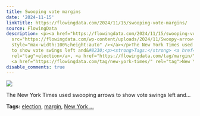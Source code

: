 ```yaml
---
title: Swooping vote margins
date: '2024-11-15'
linkTitle: https://flowingdata.com/2024/11/15/swooping-vote-margins/
source: FlowingData
description: <p><a href="https://flowingdata.com/2024/11/15/swooping-vote-margins/"><img
  src="https://flowingdata.com/wp-content/uploads/2024/11/Swoopy-arrow-750x487.png"
  style="max-width:100%;height:auto" /></a></p>The New York Times used swooping arrows
  to show vote swings left and&#8230;<p><strong>Tags:</strong> <a href="https://flowingdata.com/tag/election/"
  rel="tag">election</a>, <a href="https://flowingdata.com/tag/margin/" rel="tag">margin</a>,
  <a href="https://flowingdata.com/tag/new-york-times/" rel="tag">New York ...
disable_comments: true
---
```

<p><a href="https://flowingdata.com/2024/11/15/swooping-vote-margins/"><img src="https://flowingdata.com/wp-content/uploads/2024/11/Swoopy-arrow-750x487.png" style="max-width:100%;height:auto" /></a></p>The New York Times used swooping arrows to show vote swings left and&#8230;<p><strong>Tags:</strong> <a href="https://flowingdata.com/tag/election/" rel="tag">election</a>, <a href="https://flowingdata.com/tag/margin/" rel="tag">margin</a>, <a href="https://flowingdata.com/tag/new-york-times/" rel="tag">New York ...